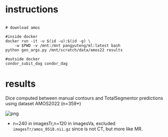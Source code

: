 
# instructions

```

# download amos

#inside docker
docker run -it -u $(id -u):$(id -g) \
    -w $PWD -v /mnt:/mnt pangyuteng/ml:latest bash
python gen_args.py /mnt/scratch/data/amos22 results

#outside docker
condor_subit_dag condor_dag

```

# results

Dice computed between manual contours and TotalSegmentor predictions using dataset AMOS2022 (n=359*)

![png](results/compare.png "png")
* n=240 in imagesTr,n=120 in imagesVa, excluded `imagesTr/amos_0518.nii.gz` since is not CT, but more like MR.